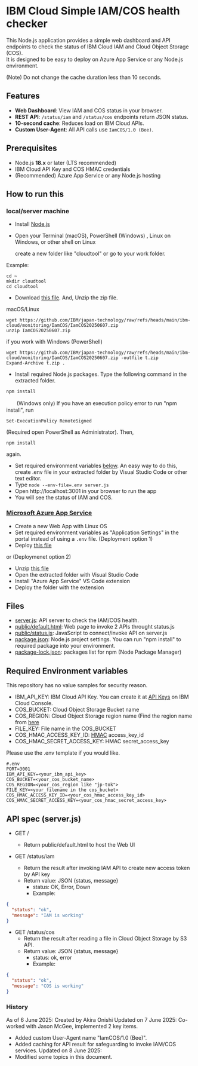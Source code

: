 # IBM Cloud Simple IAM/COS health checker

This Node.js application provides a simple web dashboard and API endpoints to check the status of IBM Cloud IAM and Cloud Object Storage (COS).  
It is designed to be easy to deploy on Azure App Service or any Node.js environment.

(Note) Do not change the cache duration less than 10 seconds.

## Features

- **Web Dashboard**: View IAM and COS status in your browser.
- **REST API**: `/status/iam` and `/status/cos` endpoints return JSON status.
- **10-second cache**: Reduces load on IBM Cloud APIs.
- **Custom User-Agent**: All API calls use `IamCOS/1.0 (Bee)`.

## Prerequisites

- Node.js **18.x** or later (LTS recommended)
- IBM Cloud API Key and COS HMAC credentials
- (Recommended) Azure App Service or any Node.js hosting

## How to run this
### local/server machine
* Install [Node.js](https://nodejs.org/en/download) 
* Open your Terminal (macOS), PowerShell (Windows) , Linux on Windows, or other shell on Linux

  create a new folder like "cloudtool" or go to your work folder.

Example:

```
cd ~
mkdir cloudtool
cd cloudtool
```

* Download [this file](https://github.com/IBM/japan-technology/blob/main/ibm-cloud/monitoring/IamCOS/IamCOS20250607.zip).  And, Unzip the zip file.

macOS/Linux

```
wget https://github.com/IBM/japan-technology/raw/refs/heads/main/ibm-cloud/monitoring/IamCOS/IamCOS20250607.zip
unzip IamCOS20250607.zip
```
    
if you work with Windows (PowerShell)

```
wget https://github.com/IBM/japan-technology/raw/refs/heads/main/ibm-cloud/monitoring/IamCOS/IamCOS20250607.zip -outfile t.zip
Expand-Archive t.zip .
```


* Install required Node.js packages.  Type the following command in the extracted folder.
```
npm install
```

　　(Windows only) If you have an execution policy error to run "npm install", run
  ```
  Set-ExecutionPolicy RemoteSigned
  ```

(Required open PowerShell as Administrator).  Then,

```
npm install
``` 
again.

* Set required environment variables [below](https://github.com/IBM/japan-technology/blob/main/ibm-cloud/monitoring/IamCOS/readme.md#required-environment-variables).  An easy way to do this, create .env file in your extracted folder by Visual Studio Code or other text editor.
* Type ```node --env-file=.env server.js```
* Open http://localhost:3001 in your browser to run the app
* You will see the status of IAM and COS.

### [Microsoft Azure App Service](https://learn.microsoft.com/en-us/azure/app-service/)
* Create a new Web App with Linux OS
* Set required environment variables as "Application Settings" in the portal instead of using a `.env` file.
(Deployment option 1)
* Deploy [this file](https://github.com/IBM/japan-technology/blob/main/ibm-cloud/monitoring/IamCOS/IamCOS20250607.zip)
   
or
(Deploymenet option 2)
* Unzip [this file](https://github.com/IBM/japan-technology/blob/main/ibm-cloud/monitoring/IamCOS/IamCOS20250607.zip)
* Open the extracted folder with Visual Studio Code
* Install "Azure App Service" VS Code extension
* Deploy the folder with the extension

## Files

* [server.js](https://github.com/IBM/japan-technology/blob/main/ibm-cloud/monitoring/IamCOS/server.js): API server to check the IAM/COS health.
* [public/default.html](https://github.com/IBM/japan-technology/blob/main/ibm-cloud/monitoring/IamCOS/public/default.html): Web page to invoke 2 APIs throught status.js
* [public/status.js](https://github.com/IBM/japan-technology/tree/main/ibm-cloud/monitoring/IamCOS/public/js): JavaScript to connect/invoke API on server.js
* [package.json](https://github.com/IBM/japan-technology/blob/main/ibm-cloud/monitoring/IamCOS/package.json): Node.js project settings. You can run "npm install" to required package into your environment.
* [package-lock.json](https://github.com/IBM/japan-technology/blob/main/ibm-cloud/monitoring/IamCOS/package-lock.json): packages list for npm (Node Package Manager)

## Required Environment variables
This repository has no value samples for security reason.

* IBM_API_KEY: IBM Cloud API Key.  You can create it at [API Keys](https://cloud.ibm.com/iam/apikeys) on IBM Cloud Console.
* COS_BUCKET: Cloud Object Storage Bucket name
* COS_REGION: Cloud Object Storage region name (Find the region name from [here](https://cloud.ibm.com/docs/cloud-object-storage?topic=cloud-object-storage-endpoints)
* FILE_KEY: File name in the COS_BUCKET
* COS_HMAC_ACCESS_KEY_ID: [HMAC](https://cloud.ibm.com/docs/cloud-object-storage?topic=cloud-object-storage-uhc-hmac-credentials-main) access_key_id
* COS_HMAC_SECRET_ACCESS_KEY: HMAC secret_access_key

Please use the .env template if you would like.
```
#.env
PORT=3001
IBM_API_KEY=<your_ibm_api_key>
COS_BUCKET=<your_cos_bucket_name>
COS_REGION=<your_cos_region like "jp-tok">
FILE_KEY=<your_filename in the cos_bucket>
COS_HMAC_ACCESS_KEY_ID=<your_cos_hmac_access_key_id>
COS_HMAC_SECRET_ACCESS_KEY=<your_cos_hmac_secret_access_key>
```

## API spec (server.js)

- GET /
    - Return public/default.html to host the Web UI

- GET /status/iam
    - Return the result after invoking IAM API to create new access token by API key
    - Return value: JSON {status, message}
        - status: OK, Error, Down
        - Example: 
```json
{
  "status": "ok",
  "message": "IAM is working"
}
```

- GET /status/cos
    - Return the result after reading a file in Cloud Object Storage by S3 API.
    - Return value: JSON {status, message}
        - status: ok, error
        - Example:
```json
{
  "status": "ok",
  "message": "COS is working"
}
```

### History
As of 6 June 2025: Created by Akira Onishi
Updated on 7 June 2025: Co-worked with Jason McGee, implemented 2 key items.
* Added custom User-Agent name "IamCOS/1.0 (Bee)".
* Added caching for API result for safeguarding to invoke IAM/COS services.
Updated on 8 June 2025:
* Modified some topics in this document.


